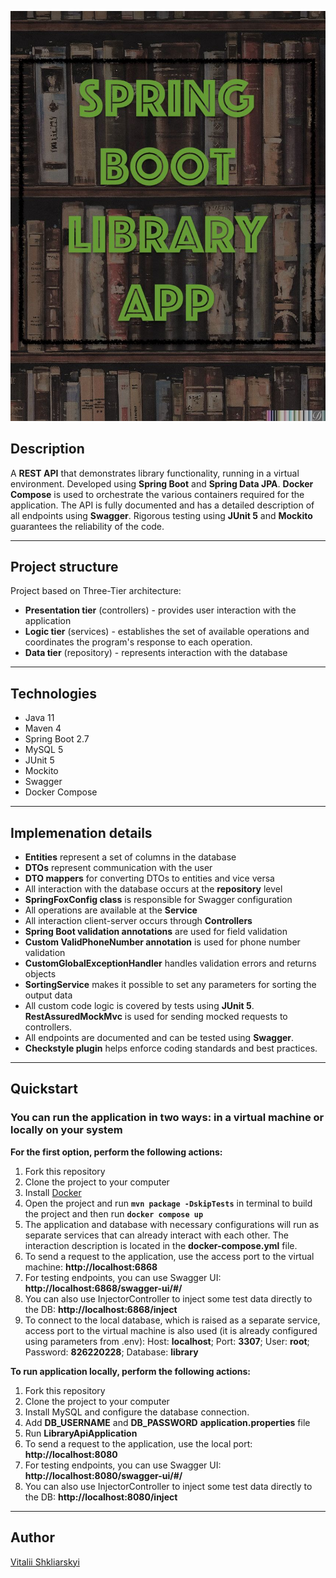 ![Header](src/main/resources/pictures/Library.jpeg)

##  Description
A **REST API** that demonstrates library functionality, running in a virtual environment. Developed using **Spring Boot** and **Spring Data JPA**. 
**Docker Compose** is used to orchestrate the various containers required for the application. The API is fully documented and has a detailed description of all endpoints using **Swagger**.
Rigorous testing using **JUnit 5** and **Mockito** guarantees the reliability of the code.

---

##  Project structure
Project based on Three-Tier architecture:
- **Presentation tier** (controllers) - provides user interaction with the application
- **Logic tier** (services) - establishes the set of available operations and coordinates the program's response to each operation.
- **Data tier** (repository) - represents interaction with the database

---

## Technologies
- Java 11
- Maven 4
- Spring Boot 2.7
- MySQL 5
- JUnit 5
- Mockito
- Swagger 
- Docker Compose

---
## Implemenation details
- **Entities** represent a set of columns in the database
- **DTOs** represent communication with the user
- **DTO mappers** for converting DTOs to entities and vice versa
- All interaction with the database occurs at the **repository** level
- **SpringFoxConfig class** is responsible for Swagger configuration
- All operations are available at the **Service**
- All interaction client-server occurs through **Controllers**
- **Spring Boot validation annotations** are used for field validation
- **Custom ValidPhoneNumber annotation** is used for phone number validation
- **CustomGlobalExceptionHandler** handles validation errors and returns objects
- **SortingService** makes it possible to set any parameters for sorting the output data
- All custom code logic is covered by tests using **JUnit 5**. **RestAssuredMockMvc** is used for sending mocked requests to controllers.
- All endpoints are documented and can be tested using **Swagger**.
- **Checkstyle plugin** helps enforce coding standards and best practices.

---

## Quickstart
### You can run the application in two ways: in a virtual machine or locally on your system
**For the first option, perform the following actions:**
1. Fork this repository
2. Clone the project to your computer
3. Install [Docker](https://www.docker.com/products/docker-desktop/)
4. Open the project and run **`mvn package -DskipTests`** in terminal to build the project and then run **`docker compose up`**
5. The application and database with necessary configurations will run as separate services that can already interact with each other. The interaction description is located in the **docker-compose.yml** file.
6. To send a request to the application, use the access port to the virtual machine: **http://localhost:6868**
7. For testing endpoints, you can use Swagger UI: **http://localhost:6868/swagger-ui/#/**
8. You can also use InjectorController to inject some test data directly to the DB: **http://localhost:6868/inject**
9. To connect to the local database, which is raised as a separate service, access port to the virtual machine is also used (it is already configured using parameters from .env):
Host: **localhost**; Port: **3307**; User: **root**; Password: **826220228**; Database: **library**

**To run application locally, perform the following actions:**
1. Fork this repository
2. Clone the project to your computer
3. Install MySQL and configure the database connection.
4. Add **DB_USERNAME** and **DB_PASSWORD** **application.properties** file
5. Run **LibraryApiApplication**
6. To send a request to the application, use the local port: **http://localhost:8080**
7. For testing endpoints, you can use Swagger UI: **http://localhost:8080/swagger-ui/#/**
8. You can also use InjectorController to inject some test data directly to the DB: **http://localhost:8080/inject**

---

## Author

[Vitalii Shkliarskyi](https://github.com/VitaliiShkliarskyi)
